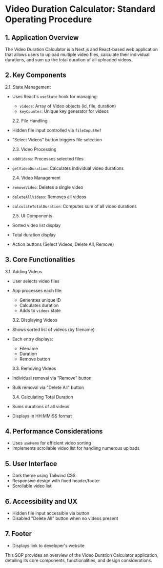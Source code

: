 # Video Duration Calculator: Standard Operating Procedure

## 1. Application Overview

The Video Duration Calculator is a Next.js and React-based web application that allows users to upload multiple video files, calculate their individual durations, and sum up the total duration of all uploaded videos.

## 2. Key Components

2.1. State Management

- Uses React's `useState` hook for managing:

  - `videos`: Array of Video objects (id, file, duration)
  - `keyCounter`: Unique key generator for videos

  2.2. File Handling

- Hidden file input controlled via `fileInputRef`
- "Select Videos" button triggers file selection

  2.3. Video Processing

- `addVideos`: Processes selected files
- `getVideoDuration`: Calculates individual video durations

  2.4. Video Management

- `removeVideo`: Deletes a single video
- `deleteAllVideos`: Removes all videos
- `calculateTotalDuration`: Computes sum of all video durations

  2.5. UI Components

- Sorted video list display
- Total duration display
- Action buttons (Select Videos, Delete All, Remove)

## 3. Core Functionalities

3.1. Adding Videos

- User selects video files
- App processes each file:

  - Generates unique ID
  - Calculates duration
  - Adds to `videos` state

  3.2. Displaying Videos

- Shows sorted list of videos (by filename)
- Each entry displays:

  - Filename
  - Duration
  - Remove button

  3.3. Removing Videos

- Individual removal via "Remove" button
- Bulk removal via "Delete All" button

  3.4. Calculating Total Duration

- Sums durations of all videos
- Displays in HH:MM:SS format

## 4. Performance Considerations

- Uses `useMemo` for efficient video sorting
- Implements scrollable video list for handling numerous uploads

## 5. User Interface

- Dark theme using Tailwind CSS
- Responsive design with fixed header/footer
- Scrollable video list

## 6. Accessibility and UX

- Hidden file input accessible via button
- Disabled "Delete All" button when no videos present

## 7. Footer

- Displays link to developer's website

This SOP provides an overview of the Video Duration Calculator application, detailing its core components, functionalities, and design considerations.
